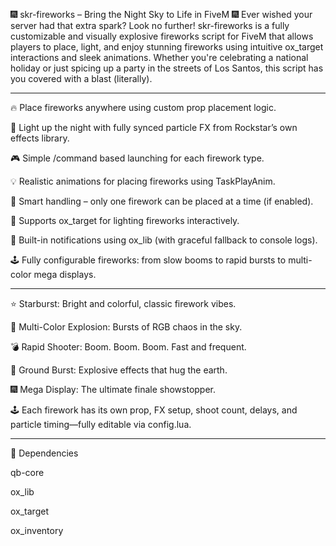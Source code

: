 🎆 skr-fireworks – Bring the Night Sky to Life in FiveM 🎆
Ever wished your server had that extra spark? Look no further! skr-fireworks is a fully customizable and visually explosive fireworks script for FiveM that allows players to place, light, and enjoy stunning fireworks using intuitive ox_target interactions and sleek animations. Whether you're celebrating a national holiday or just spicing up a party in the streets of Los Santos, this script has you covered with a blast (literally).

----------------------------------------------------------------------------------------------------------------------------------

🔥 Place fireworks anywhere using custom prop placement logic.

🧨 Light up the night with fully synced particle FX from Rockstar’s own effects library.

🎮 Simple /command based launching for each firework type.

💡 Realistic animations for placing fireworks using TaskPlayAnim.

🧠 Smart handling – only one firework can be placed at a time (if enabled).

💾 Supports ox_target for lighting fireworks interactively.

🧰 Built-in notifications using ox_lib (with graceful fallback to console logs).

🕹 Fully configurable fireworks: from slow booms to rapid bursts to multi-color mega displays.

---------------------------------------------------------------------------------------------------------------------------------

⭐ Starburst: Bright and colorful, classic firework vibes.

🌈 Multi-Color Explosion: Bursts of RGB chaos in the sky.

💣 Rapid Shooter: Boom. Boom. Boom. Fast and frequent.

🎇 Ground Burst: Explosive effects that hug the earth.

🎆 Mega Display: The ultimate finale showstopper.

🕹 Each firework has its own prop, FX setup, shoot count, delays, and particle timing—fully editable via config.lua.

--------------------------------------------------------------------------------------------------------------------

🔧 Dependencies


qb-core

ox_lib

ox_target

ox_inventory
